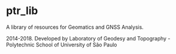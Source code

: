 # ptr_lib
A library of resources for Geomatics and GNSS Analysis. 

2014-2018. Developed by Laboratory of Geodesy and Topography - Polytechnic School of University of São Paulo 
